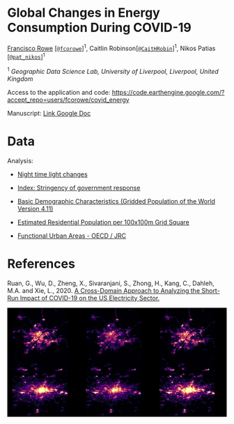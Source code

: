 # Global Changes in Energy Consumption During COVID-19

[Francisco Rowe](http://www.franciscorowe.com) [[`@fcorowe`](http://twitter.com/fcorowe)]<sup>1</sup>, Caitlin Robinson[[`@CaitHRobin`](https://twitter.com/CaitHRobin)]<sup>1</sup>, Nikos Patias [[`@pat_nikos`](https://twitter.com/pat_nikos)]<sup>1</sup>

<sup>1</sup> *Geographic Data Science Lab, University of Liverpool, Liverpool, United Kingdom*


Access to the application and code: https://code.earthengine.google.com/?accept_repo=users/fcorowe/covid_energy

Manuscript: [Link Google Doc](https://docs.google.com/document/d/16yfj-mQDofC43qAfZ6NrvdFOvoaINJ4V_lJV4X7ZafY/edit)

# Data

Analysis: 

- [Night time light changes](https://docs.google.com/presentation/d/1uIEpqh5ksxR_EQAANKzo1llwAbKQPg8VwI9uGqFiCNU/edit#slide=id.p6)

- [Index: Stringency of government response](https://docs.google.com/presentation/d/1-DbRcIJzy0QAyOLzEhcV44P_jFEZLPv7HZpxbWU9HrA/edit#slide=id.p3)

- [Basic Demographic Characteristics (Gridded Population of the World Version 4.11)](https://developers.google.com/earth-engine/datasets/catalog/CIESIN_GPWv411_GPW_Basic_Demographic_Characteristics#bands)

- [Estimated Residential Population per 100x100m Grid Square](https://developers.google.com/earth-engine/datasets/catalog/WorldPop_GP_100m_pop#description)

- [Functional Urban Areas - OECD / JRC](http://data.europa.eu/89h/347f0337-f2da-4592-87b3-e25975ec2c95)

# References

Ruan, G., Wu, D., Zheng, X., Sivaranjani, S., Zhong, H., Kang, C., Dahleh, M.A. and Xie, L., 2020. [A Cross-Domain Approach to Analyzing the Short-Run Impact of COVID-19 on the US Electricity Sector.](http://www.enerarxiv.org/thesis/1594622565.pdf)

![](figs/wuhan_singapore_dec-feb.png)
